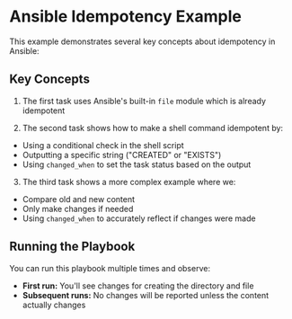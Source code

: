 # Ansible Idempotency Example

This example demonstrates several key concepts about idempotency in Ansible:

## Key Concepts

1. The first task uses Ansible's built-in `file` module which is already idempotent

2. The second task shows how to make a shell command idempotent by:
  - Using a conditional check in the shell script
  - Outputting a specific string ("CREATED" or "EXISTS")
  - Using `changed_when` to set the task status based on the output

3. The third task shows a more complex example where we:
  - Compare old and new content
  - Only make changes if needed
  - Using `changed_when` to accurately reflect if changes were made

## Running the Playbook

You can run this playbook multiple times and observe:

- **First run:** You'll see changes for creating the directory and file
- **Subsequent runs:** No changes will be reported unless the content actually changes
